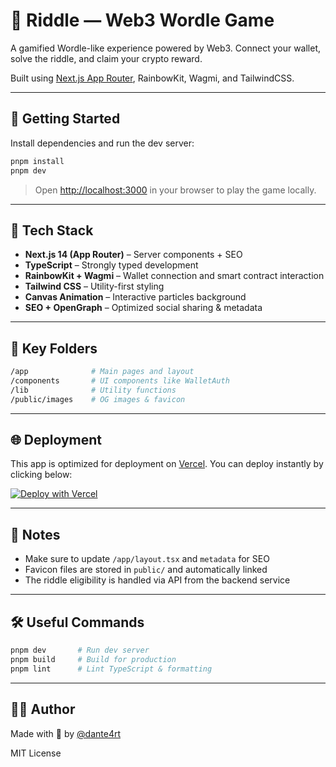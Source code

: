 # 🧠 Riddle — Web3 Wordle Game

A gamified Wordle-like experience powered by Web3. Connect your wallet, solve the riddle, and claim your crypto reward.

Built using [Next.js App Router](https://nextjs.org/docs/app), RainbowKit, Wagmi, and TailwindCSS.

---

## 🚀 Getting Started

Install dependencies and run the dev server:

```bash
pnpm install
pnpm dev
```

> Open [http://localhost:3000](http://localhost:3000) in your browser to play the game locally.

---

## 🧩 Tech Stack

- **Next.js 14 (App Router)** – Server components + SEO
- **TypeScript** – Strongly typed development
- **RainbowKit + Wagmi** – Wallet connection and smart contract interaction
- **Tailwind CSS** – Utility-first styling
- **Canvas Animation** – Interactive particles background
- **SEO + OpenGraph** – Optimized social sharing & metadata

---

## 📁 Key Folders

```bash
/app              # Main pages and layout
/components       # UI components like WalletAuth
/lib              # Utility functions
/public/images    # OG images & favicon
```

---

## 🌐 Deployment

This app is optimized for deployment on [Vercel](https://vercel.com). You can deploy instantly by clicking below:

[![Deploy with Vercel](https://vercel.com/button)](https://vercel.com/import)

---

## 📝 Notes

- Make sure to update `/app/layout.tsx` and `metadata` for SEO
- Favicon files are stored in `public/` and automatically linked
- The riddle eligibility is handled via API from the backend service

---

## 🛠 Useful Commands

```bash
pnpm dev       # Run dev server
pnpm build     # Build for production
pnpm lint      # Lint TypeScript & formatting
```

---

## 👨‍💻 Author

Made with 💚 by [@dante4rt](https://twitter.com/dntyk)

MIT License
